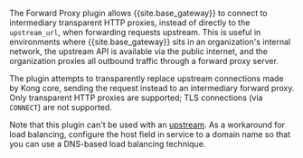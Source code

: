 The Forward Proxy plugin allows {{site.base_gateway}} to connect to intermediary transparent
HTTP proxies, instead of directly to the `upstream_url`, when forwarding requests
upstream. This is useful in environments where {{site.base_gateway}} sits in an organization's
internal network, the upstream API is available via the public internet, and
the organization proxies all outbound traffic through a forward proxy server.

The plugin attempts to transparently replace upstream connections made by Kong
core, sending the request instead to an intermediary forward proxy. Only
transparent HTTP proxies are supported; TLS connections (via `CONNECT`)
are not supported.

Note that this plugin can't be used with an [upstream](/gateway/latest/get-started/comprehensive/load-balancing/). 
As a workaround for load balancing,
configure the host field in service to a domain name so that you can
use a DNS-based load balancing technique.

